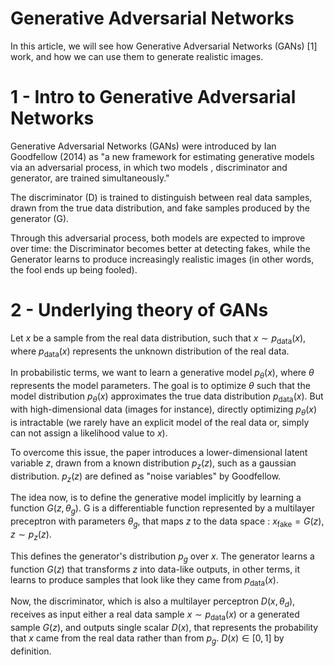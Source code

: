 # Generative Adversarial Networks

In this article, we will see how Generative Adversarial Networks (GANs) [1]  work, and how we can use them to generate realistic images.

# 1 - Intro to Generative Adversarial Networks

Generative Adversarial Networks (GANs) were introduced by Ian Goodfellow (2014) as "a new framework for estimating generative models via an adversarial process, in which two models , discriminator and generator, are trained simultaneously."

The discriminator (D) is trained to distinguish between real data samples, drawn from the true data distribution, and fake samples produced by the generator (G).

Through this adversarial process, both models are expected to improve over time: the Discriminator becomes better at detecting fakes, while the Generator learns to produce increasingly realistic images (in other words, the fool ends up being fooled).

# 2 - Underlying theory of GANs

Let $x$ be a sample from the real data distribution, such that $x \sim p_{\text{data}}(x)$, where $p_{\text{data}}(x)$ represents the unknown distribution of the real data. 

In probabilistic terms, we want to learn a generative model $p_\theta(x)$, where $\theta$ represents the model parameters. The goal is to optimize $\theta$ such that the model distribution $p_\theta(x)$ approximates the true data distribution $p_{\text{data}}(x)$. But with high-dimensional data (images for instance), directly optimizing $p_\theta(x)$ is intractable (we rarely have an explicit model of the real data or, simply can not assign a likelihood value to $x$).

To overcome this issue, the paper introduces a lower-dimensional latent variable $z$, drawn from a known distribution $p_z(z)$, such as a gaussian distribution. $p_z(z)$ are defined as "noise variables" by Goodfellow. 

The idea now, is to define the generative model implicitly by learning a function $G(z,\theta_g)$. G is a differentiable function represented by a multilayer preceptron with parameters $\theta_g$, that maps $z$ to the data space : $x_{\text{fake}} = G(z)$, $z \sim p_z(z)$.

This defines the generator's distribution $p_g$ over $x$. The generator learns a function $G(z)$ that transforms $z$ into data-like outputs, in other terms, it learns to produce samples that look like they came from $p_{\text{data}}(x)$.

Now, the discriminator, which is also a multilayer perceptron $D(x,\theta_d)$, receives as input either a real data sample $x \sim p_{\text{data}}(x)$ or a generated sample $G(z)$, and outputs single scalar $D(x)$, that represents the probability that $x$ came from the real data rather than from $p_g$. $D(x) \in [0,1]$ by definition.

